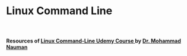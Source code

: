 # Linux Command Line
<br>
<h4> Resources of <a href="https://www.udemy.com/course/linux-command-line-zero-to-expert/" target="_blank">Linux Command-Line Udemy Course </a> by <a href="https://recluze.net/" target="_blank"> Dr. Mohammad Nauman</a>
